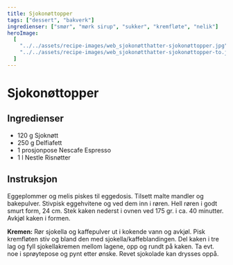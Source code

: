 ```yaml
---
title: Sjokonøttopper
tags: ["dessert", "bakverk"]
ingredienser: ["smør", "mørk sirup", "sukker", "kremfløte", "nelik"]
heroImage:
  [
    "../../assets/recipe-images/web_sjokonøtthatter-sjokonøttopper.jpg",
    "../../assets/recipe-images/web_sjokonøtthatter-sjokonøttopper-to.jpg",
  ]
---
```


# Sjokonøttopper

## Ingredienser

- 120 g Sjoknøtt
- 250 g Delfiafett
- 1 prosjonpose Nescafe Espresso
- 1 l Nestle Risnøtter

## Instruksjon

Eggeplommer og melis piskes til eggedosis. Tilsett malte mandler og bakepulver. Stivpisk eggehvitene og ved dem inn i røren. Hell røren i godt smurt form, 24 cm. Stek kaken nederst i ovnen ved 175 gr. i ca. 40 minutter. Avkjøl kaken i formen.

**Kremen:** Rør sjokella og kaffepulver ut i kokende vann og avkjøl. Pisk kremfløten stiv og bland den med sjokella/kaffeblandingen. Del kaken i tre lag og fyll sjokellakremen mellom lagene, opp og rundt på kaken. Ta evt. noe i sprøytepose og pynt etter ønske. Revet sjokolade kan drysses oppå.
